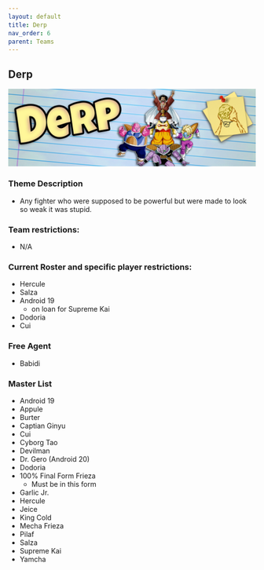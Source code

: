 ```yaml
---
layout: default
title: Derp
nav_order: 6
parent: Teams
---
```

## Derp

![](../images/derp.jpg)

### Theme Description
- Any fighter who were supposed to be powerful but were made to look so weak it was stupid.

### Team restrictions:
  - N/A

### Current Roster and specific player restrictions:

- Hercule
- Salza
- Android 19
  - on loan for Supreme Kai
- Dodoria
- Cui

### Free Agent 

- Babidi

### Master List
- Android 19
- Appule
- Burter
- Captian Ginyu
- Cui
- Cyborg Tao
- Devilman
- Dr. Gero (Android 20)
- Dodoria
- 100% Final Form Frieza
   - Must be in this form
- Garlic Jr.
- Hercule
- Jeice
- King Cold
- Mecha Frieza
- Pilaf
- Salza
- Supreme Kai
- Yamcha